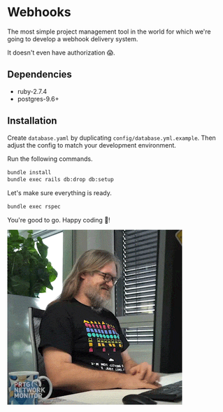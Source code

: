 # Webhooks

The most simple project management tool in the world for which we're going to develop
a webhook delivery system.

It doesn't even have authorization 😱.

## Dependencies

* ruby-2.7.4
* postgres-9.6+

## Installation

Create `database.yaml` by duplicating `config/database.yml.example`.
Then adjust the config to match your development environment.

Run the following commands.

```bash
bundle install
bundle exec rails db:drop db:setup
```

Let's make sure everything is ready.

```bash
bundle exec rspec
```

You're good to go. Happy coding 🤘!

![](happy-coding.gif)
